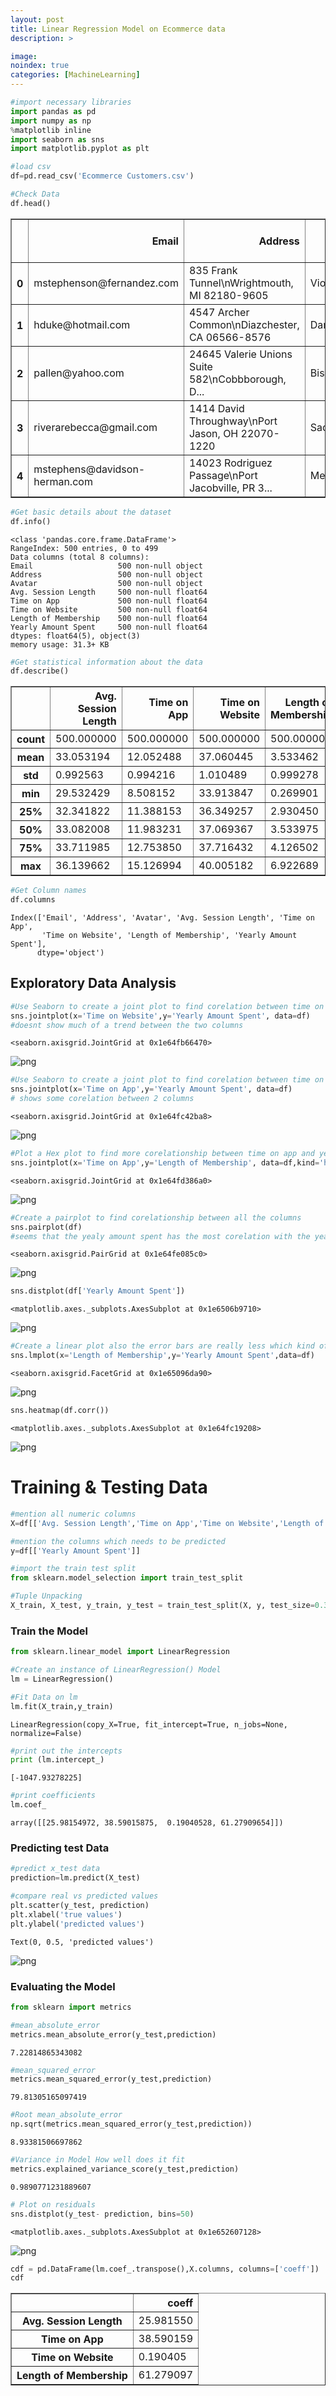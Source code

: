 ```yaml
---
layout: post
title: Linear Regression Model on Ecommerce data
description: >

image:
noindex: true
categories: [MachineLearning]
---
```



```python
#import necessary libraries
import pandas as pd
import numpy as np
%matplotlib inline
import seaborn as sns
import matplotlib.pyplot as plt
```


```python
#load csv
df=pd.read_csv('Ecommerce Customers.csv')
```


```python
#Check Data
df.head()
```




<div>
<style scoped>
    .dataframe tbody tr th:only-of-type {
        vertical-align: middle;
    }

    .dataframe tbody tr th {
        vertical-align: top;
    }

    .dataframe thead th {
        text-align: right;
    }
</style>
<table border="1" class="dataframe">
  <thead>
    <tr style="text-align: right;">
      <th></th>
      <th>Email</th>
      <th>Address</th>
      <th>Avatar</th>
      <th>Avg. Session Length</th>
      <th>Time on App</th>
      <th>Time on Website</th>
      <th>Length of Membership</th>
      <th>Yearly Amount Spent</th>
    </tr>
  </thead>
  <tbody>
    <tr>
      <th>0</th>
      <td>mstephenson@fernandez.com</td>
      <td>835 Frank Tunnel\nWrightmouth, MI 82180-9605</td>
      <td>Violet</td>
      <td>34.497268</td>
      <td>12.655651</td>
      <td>39.577668</td>
      <td>4.082621</td>
      <td>587.951054</td>
    </tr>
    <tr>
      <th>1</th>
      <td>hduke@hotmail.com</td>
      <td>4547 Archer Common\nDiazchester, CA 06566-8576</td>
      <td>DarkGreen</td>
      <td>31.926272</td>
      <td>11.109461</td>
      <td>37.268959</td>
      <td>2.664034</td>
      <td>392.204933</td>
    </tr>
    <tr>
      <th>2</th>
      <td>pallen@yahoo.com</td>
      <td>24645 Valerie Unions Suite 582\nCobbborough, D...</td>
      <td>Bisque</td>
      <td>33.000915</td>
      <td>11.330278</td>
      <td>37.110597</td>
      <td>4.104543</td>
      <td>487.547505</td>
    </tr>
    <tr>
      <th>3</th>
      <td>riverarebecca@gmail.com</td>
      <td>1414 David Throughway\nPort Jason, OH 22070-1220</td>
      <td>SaddleBrown</td>
      <td>34.305557</td>
      <td>13.717514</td>
      <td>36.721283</td>
      <td>3.120179</td>
      <td>581.852344</td>
    </tr>
    <tr>
      <th>4</th>
      <td>mstephens@davidson-herman.com</td>
      <td>14023 Rodriguez Passage\nPort Jacobville, PR 3...</td>
      <td>MediumAquaMarine</td>
      <td>33.330673</td>
      <td>12.795189</td>
      <td>37.536653</td>
      <td>4.446308</td>
      <td>599.406092</td>
    </tr>
  </tbody>
</table>
</div>




```python
#Get basic details about the dataset
df.info()
```

    <class 'pandas.core.frame.DataFrame'>
    RangeIndex: 500 entries, 0 to 499
    Data columns (total 8 columns):
    Email                   500 non-null object
    Address                 500 non-null object
    Avatar                  500 non-null object
    Avg. Session Length     500 non-null float64
    Time on App             500 non-null float64
    Time on Website         500 non-null float64
    Length of Membership    500 non-null float64
    Yearly Amount Spent     500 non-null float64
    dtypes: float64(5), object(3)
    memory usage: 31.3+ KB



```python
#Get statistical information about the data
df.describe()
```




<div>
<style scoped>
    .dataframe tbody tr th:only-of-type {
        vertical-align: middle;
    }

    .dataframe tbody tr th {
        vertical-align: top;
    }

    .dataframe thead th {
        text-align: right;
    }
</style>
<table border="1" class="dataframe">
  <thead>
    <tr style="text-align: right;">
      <th></th>
      <th>Avg. Session Length</th>
      <th>Time on App</th>
      <th>Time on Website</th>
      <th>Length of Membership</th>
      <th>Yearly Amount Spent</th>
    </tr>
  </thead>
  <tbody>
    <tr>
      <th>count</th>
      <td>500.000000</td>
      <td>500.000000</td>
      <td>500.000000</td>
      <td>500.000000</td>
      <td>500.000000</td>
    </tr>
    <tr>
      <th>mean</th>
      <td>33.053194</td>
      <td>12.052488</td>
      <td>37.060445</td>
      <td>3.533462</td>
      <td>499.314038</td>
    </tr>
    <tr>
      <th>std</th>
      <td>0.992563</td>
      <td>0.994216</td>
      <td>1.010489</td>
      <td>0.999278</td>
      <td>79.314782</td>
    </tr>
    <tr>
      <th>min</th>
      <td>29.532429</td>
      <td>8.508152</td>
      <td>33.913847</td>
      <td>0.269901</td>
      <td>256.670582</td>
    </tr>
    <tr>
      <th>25%</th>
      <td>32.341822</td>
      <td>11.388153</td>
      <td>36.349257</td>
      <td>2.930450</td>
      <td>445.038277</td>
    </tr>
    <tr>
      <th>50%</th>
      <td>33.082008</td>
      <td>11.983231</td>
      <td>37.069367</td>
      <td>3.533975</td>
      <td>498.887875</td>
    </tr>
    <tr>
      <th>75%</th>
      <td>33.711985</td>
      <td>12.753850</td>
      <td>37.716432</td>
      <td>4.126502</td>
      <td>549.313828</td>
    </tr>
    <tr>
      <th>max</th>
      <td>36.139662</td>
      <td>15.126994</td>
      <td>40.005182</td>
      <td>6.922689</td>
      <td>765.518462</td>
    </tr>
  </tbody>
</table>
</div>




```python
#Get Column names
df.columns
```




    Index(['Email', 'Address', 'Avatar', 'Avg. Session Length', 'Time on App',
           'Time on Website', 'Length of Membership', 'Yearly Amount Spent'],
          dtype='object')



## Exploratory Data Analysis


```python
#Use Seaborn to create a joint plot to find corelation between time on website with yearly amount column
sns.jointplot(x='Time on Website',y='Yearly Amount Spent', data=df)
#doesnt show much of a trend between the two columns
```




    <seaborn.axisgrid.JointGrid at 0x1e64fb66470>




![png](/Tathastu/images/EcommerceDataLinearRegression/output_7_1.png)



```python
#Use Seaborn to create a joint plot to find corelation between time on App with yearly amount column
sns.jointplot(x='Time on App',y='Yearly Amount Spent', data=df)
# shows some corelation between 2 columns
```




    <seaborn.axisgrid.JointGrid at 0x1e64fc42ba8>




![png](output_8_1.png)



```python
#Plot a Hex plot to find more corelationship between time on app and yearly amount
sns.jointplot(x='Time on App',y='Length of Membership', data=df,kind='hex')
```




    <seaborn.axisgrid.JointGrid at 0x1e64fd386a0>




![png](output_9_1.png)



```python
#Create a pairplot to find corelationship between all the columns
sns.pairplot(df)
#seems that the yealy amount spent has the most corelation with the years of membership  
```




    <seaborn.axisgrid.PairGrid at 0x1e64fe085c0>




![png](output_10_1.png)



```python
sns.distplot(df['Yearly Amount Spent'])
```




    <matplotlib.axes._subplots.AxesSubplot at 0x1e6506b9710>




![png](output_11_1.png)



```python
#Create a linear plot also the error bars are really less which kind of shows that length of membership is directly propotional to the yealy amount spent
sns.lmplot(x='Length of Membership',y='Yearly Amount Spent',data=df)
```




    <seaborn.axisgrid.FacetGrid at 0x1e65096da90>




![png](output_12_1.png)



```python
sns.heatmap(df.corr())
```




    <matplotlib.axes._subplots.AxesSubplot at 0x1e64fc19208>




![png](output_13_1.png)


# Training & Testing Data


```python
#mention all numeric columns
X=df[['Avg. Session Length','Time on App','Time on Website','Length of Membership']]
```


```python
#mention the columns which needs to be predicted
y=df[['Yearly Amount Spent']]
```


```python
#import the train test split
from sklearn.model_selection import train_test_split
```


```python
#Tuple Unpacking
X_train, X_test, y_train, y_test = train_test_split(X, y, test_size=0.3, random_state=101)
```

### Train the Model


```python
from sklearn.linear_model import LinearRegression
```


```python
#Create an instance of LinearRegression() Model
lm = LinearRegression()
```


```python
#Fit Data on lm
lm.fit(X_train,y_train)
```




    LinearRegression(copy_X=True, fit_intercept=True, n_jobs=None, normalize=False)




```python
#print out the intercepts
print (lm.intercept_)
```

    [-1047.93278225]



```python
#print coefficients
lm.coef_
```




    array([[25.98154972, 38.59015875,  0.19040528, 61.27909654]])



### Predicting test Data


```python
#predict x_test data
prediction=lm.predict(X_test)
```


```python
#compare real vs predicted values
plt.scatter(y_test, prediction)
plt.xlabel('true values')
plt.ylabel('predicted values')
```




    Text(0, 0.5, 'predicted values')




![png](output_27_1.png)


### Evaluating the Model


```python
from sklearn import metrics
```


```python
#mean_absolute_error
metrics.mean_absolute_error(y_test,prediction)
```




    7.22814865343082




```python
#mean_squared_error
metrics.mean_squared_error(y_test,prediction)
```




    79.81305165097419




```python
#Root mean_absolute_error
np.sqrt(metrics.mean_squared_error(y_test,prediction))
```




    8.93381506697862




```python
#Variance in Model How well does it fit
metrics.explained_variance_score(y_test,prediction)
```




    0.9890771231889607




```python
# Plot on residuals
sns.distplot(y_test- prediction, bins=50)
```




    <matplotlib.axes._subplots.AxesSubplot at 0x1e652607128>




![png](output_34_1.png)



```python
cdf = pd.DataFrame(lm.coef_.transpose(),X.columns, columns=['coeff'])
cdf

```




<div>
<style scoped>
    .dataframe tbody tr th:only-of-type {
        vertical-align: middle;
    }

    .dataframe tbody tr th {
        vertical-align: top;
    }

    .dataframe thead th {
        text-align: right;
    }
</style>
<table border="1" class="dataframe">
  <thead>
    <tr style="text-align: right;">
      <th></th>
      <th>coeff</th>
    </tr>
  </thead>
  <tbody>
    <tr>
      <th>Avg. Session Length</th>
      <td>25.981550</td>
    </tr>
    <tr>
      <th>Time on App</th>
      <td>38.590159</td>
    </tr>
    <tr>
      <th>Time on Website</th>
      <td>0.190405</td>
    </tr>
    <tr>
      <th>Length of Membership</th>
      <td>61.279097</td>
    </tr>
  </tbody>
</table>
</div>




```python

```
